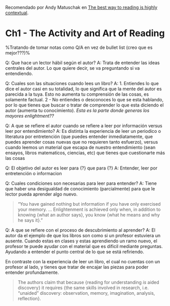 Recomendado por Andy Matuschak en [The best way to reading is highly contextual](https://notes.andymatuschak.org/zNhg2x8e6yHJXxf7GeBLu1R). 
# Ch1 - The Activity and Art of Reading
%Tratando de tomar notas como Q/A en vez de bullet list (creo que es mejor???)%

Q: Que hace un lector hábil según el autor?
A: Trata de entender las ideas centrales del autor. Lo que quiere decir, se va preguntando si va entendiendo.

Q: Cuales son las situaciones cuando lees un libro?
A: 1. Entiendes lo que dice el autor casi en su totalidad, lo que significa que la mente del autor es parecida a la tuya. Esto no aumenta tu comprensión de las cosas, es solamente factual.
2 - No entiendes o desconoces lo que se esta hablando, por lo que tienes que buscar o tratar de comprender lo que esta diciendo el autor (aumenta tu conocimiento). *Esta es la parte donde generas los mayores enlightment??*


Q:  A que se refiere el autor cuando se refiere a leer por información versus leer por entendimiento? 
A: Es distinta la experiencia de leer un periodico o literatura por entretención (que puedes entender inmediatamente, que puedes aprender cosas nuevas que no requieren tanto esfuerzo), versus cuando leemos un material que escapa de nuestro entendimiento (sean ensayos, libros matematicos, ciencias, etc) que tienes que cuestionarte más las cosas 

Q: El objetivo del autor es  leer para  {?} que para {?}
A: Entender, leer por entretención o informacion


Q:  Cuales condiciones son necesarias para leer para entender?
A: Tiene que haber una desigualdad de conocimiento (parcialmente) para que le lector pueda aprender algo nuevo.

> “You have gained nothing but information if you have only exercised your memory. … Enlightenment is achieved only when, in addition to knowing {what an author says}, you know {what he means and why he says it}.”


Q: A que se refiere con el proceso de descubrimiento al aprender?
A: El autor da el ejemplo de que los libros son como si un profesor estuviera un ausente. Cuando estas en clases y estas aprendiendo un ramo nuevo, el profesor te puede ayudar con el material que es dificil mediante preguntas. Ayudando a entender el punto central de lo que se está refiriendo. 

En contraste con la experiencia de leer un libro, el cual no cuentas con un profesor al lado, y tienes que tratar de encajar las piezas para poder entender profundamente.

> The authors claim that because {reading for understanding _is_ aided discovery} it requires {the same skills involved in research, i.e. “unaided” discovery: observation, memory, imagination, analysis, reflection}.


